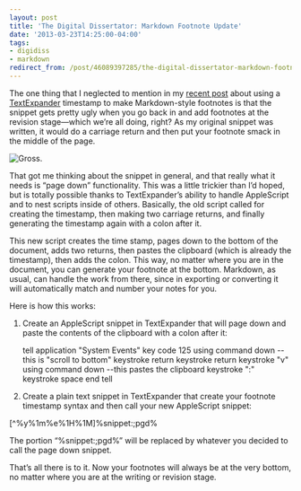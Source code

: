 ```yaml
--- 
layout: post 
title: 'The Digital Dissertator: Markdown Footnote Update' 
date: '2013-03-23T14:25:00-04:00' 
tags: 
- digidiss 
- markdown
redirect_from: /post/46089397285/the-digital-dissertator-markdown-footnote-update/
---
```


The one thing that I neglected to mention in my [recent post](http://craigeley.com/post/45896860184/the-digital-dissertator-academic-writing-and) about using a [TextExpander](http://www.smilesoftware.com/TextExpander/index.html) timestamp to make Markdown-style footnotes is that the snippet gets pretty ugly when you go back in and add footnotes at the revision stage—which we’re all doing, right? As my original snippet was written, it would do a carriage return and then put your footnote smack in the middle of the page.

![Gross.](http://d.pr/fPVU+)

That got me thinking about the snippet in general, and that really what it needs is “page down” functionality. This was a little trickier than I’d hoped, but is totally possible thanks to TextExpander’s ability to handle AppleScript and to nest scripts inside of others. Basically, the old script called for creating the timestamp, then making two carriage returns, and finally generating the timestamp again with a colon after it.

This new script creates the time stamp, pages down to the bottom of the document, adds two returns, then pastes the clipboard (which is already the timestamp), then adds the colon. This way, no matter where you are in the document, you can generate your footnote at the bottom. Markdown, as usual, can handle the work from there, since in exporting or converting it will automatically match and number your notes for you.

Here is how this works:

1) Create an AppleScript snippet in TextExpander that will page down and paste the contents of the clipboard with a colon after it:

	tell application "System Events" 
	key code 125 using command down --this is "scroll to bottom" 
	keystroke return 
	keystroke return 
	keystroke "v" using command down --this pastes the clipboard 
	keystroke ":" 
	keystroke space
	end tell


2) Create a plain text snippet in TextExpander that create your footnote timestamp syntax and then call your new AppleScript snippet:

[^%y%1m%e%1H%1M]%snippet:;pgd%

The portion “%snippet:;pgd%” will be replaced by whatever you decided to call the page down snippet.

That’s all there is to it. Now your footnotes will always be at the very bottom, no matter where you are at the writing or revision stage.
